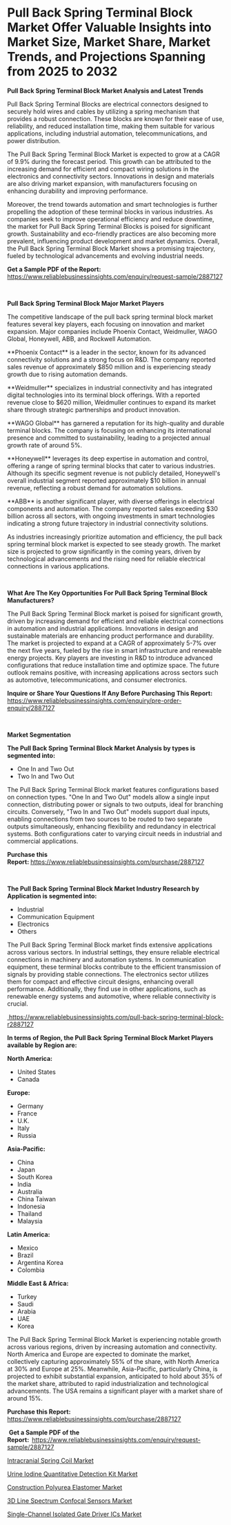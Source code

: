 <p><h1>Pull Back Spring Terminal Block Market Offer Valuable Insights into Market Size, Market Share, Market Trends, and Projections Spanning from 2025 to 2032</h1></p><p><strong>Pull Back Spring Terminal Block Market Analysis and Latest Trends</strong></p>
<p><p>Pull Back Spring Terminal Blocks are electrical connectors designed to securely hold wires and cables by utilizing a spring mechanism that provides a robust connection. These blocks are known for their ease of use, reliability, and reduced installation time, making them suitable for various applications, including industrial automation, telecommunications, and power distribution.</p><p>The Pull Back Spring Terminal Block Market is expected to grow at a CAGR of 9.9% during the forecast period. This growth can be attributed to the increasing demand for efficient and compact wiring solutions in the electronics and connectivity sectors. Innovations in design and materials are also driving market expansion, with manufacturers focusing on enhancing durability and improving performance. </p><p>Moreover, the trend towards automation and smart technologies is further propelling the adoption of these terminal blocks in various industries. As companies seek to improve operational efficiency and reduce downtime, the market for Pull Back Spring Terminal Blocks is poised for significant growth. Sustainability and eco-friendly practices are also becoming more prevalent, influencing product development and market dynamics. Overall, the Pull Back Spring Terminal Block Market shows a promising trajectory, fueled by technological advancements and evolving industrial needs.</p></p>
<p><strong>Get a Sample PDF of the Report:&nbsp;</strong> <a href="https://www.reliablebusinessinsights.com/enquiry/request-sample/2887127?utm_campaign=96&utm_medium=2&utm_source=Github&utm_content=ia&utm_term=13032025&utm_id=pull-back-spring-terminal-block">https://www.reliablebusinessinsights.com/enquiry/request-sample/2887127</a></p>
<p>&nbsp;</p>
<p><strong>Pull Back Spring Terminal Block Major Market Players</strong></p>
<p><p>The competitive landscape of the pull back spring terminal block market features several key players, each focusing on innovation and market expansion. Major companies include Phoenix Contact, Weidmuller, WAGO Global, Honeywell, ABB, and Rockwell Automation.</p><p>**Phoenix Contact** is a leader in the sector, known for its advanced connectivity solutions and a strong focus on R&D. The company reported sales revenue of approximately $850 million and is experiencing steady growth due to rising automation demands.</p><p>**Weidmuller** specializes in industrial connectivity and has integrated digital technologies into its terminal block offerings. With a reported revenue close to $620 million, Weidmuller continues to expand its market share through strategic partnerships and product innovation.</p><p>**WAGO Global** has garnered a reputation for its high-quality and durable terminal blocks. The company is focusing on enhancing its international presence and committed to sustainability, leading to a projected annual growth rate of around 5%.</p><p>**Honeywell** leverages its deep expertise in automation and control, offering a range of spring terminal blocks that cater to various industries. Although its specific segment revenue is not publicly detailed, Honeywell's overall industrial segment reported approximately $10 billion in annual revenue, reflecting a robust demand for automation solutions.</p><p>**ABB** is another significant player, with diverse offerings in electrical components and automation. The company reported sales exceeding $30 billion across all sectors, with ongoing investments in smart technologies indicating a strong future trajectory in industrial connectivity solutions.</p><p>As industries increasingly prioritize automation and efficiency, the pull back spring terminal block market is expected to see steady growth. The market size is projected to grow significantly in the coming years, driven by technological advancements and the rising need for reliable electrical connections in various applications.</p></p>
<p>&nbsp;</p>
<p><strong>What Are The Key Opportunities For Pull Back Spring Terminal Block Manufacturers?</strong></p>
<p><p>The Pull Back Spring Terminal Block market is poised for significant growth, driven by increasing demand for efficient and reliable electrical connections in automation and industrial applications. Innovations in design and sustainable materials are enhancing product performance and durability. The market is projected to expand at a CAGR of approximately 5-7% over the next five years, fueled by the rise in smart infrastructure and renewable energy projects. Key players are investing in R&D to introduce advanced configurations that reduce installation time and optimize space. The future outlook remains positive, with increasing applications across sectors such as automotive, telecommunications, and consumer electronics.</p></p>
<p><strong>Inquire or Share Your Questions If Any Before Purchasing This Report:</strong> <a href="https://www.reliablebusinessinsights.com/enquiry/pre-order-enquiry/2887127?utm_campaign=96&utm_medium=2&utm_source=Github&utm_content=ia&utm_term=13032025&utm_id=pull-back-spring-terminal-block">https://www.reliablebusinessinsights.com/enquiry/pre-order-enquiry/2887127</a></p>
<p>&nbsp;</p>
<p><strong>Market Segmentation</strong></p>
<p><strong>The Pull Back Spring Terminal Block Market Analysis by types is segmented into:</strong></p>
<p><ul><li>One In and Two Out</li><li>Two In and Two Out</li></ul></p>
<p><p>The Pull Back Spring Terminal Block market features configurations based on connection types. "One In and Two Out" models allow a single input connection, distributing power or signals to two outputs, ideal for branching circuits. Conversely, "Two In and Two Out" models support dual inputs, enabling connections from two sources to be routed to two separate outputs simultaneously, enhancing flexibility and redundancy in electrical systems. Both configurations cater to varying circuit needs in industrial and commercial applications.</p></p>
<p><strong>Purchase this Report:&nbsp;</strong><a href="https://www.reliablebusinessinsights.com/purchase/2887127?utm_campaign=96&utm_medium=2&utm_source=Github&utm_content=ia&utm_term=13032025&utm_id=pull-back-spring-terminal-block">https://www.reliablebusinessinsights.com/purchase/2887127</a></p>
<p>&nbsp;</p>
<p><strong>The Pull Back Spring Terminal Block Market Industry Research by Application is segmented into:</strong></p>
<p><ul><li>Industrial</li><li>Communication Equipment</li><li>Electronics</li><li>Others</li></ul></p>
<p><p>The Pull Back Spring Terminal Block market finds extensive applications across various sectors. In industrial settings, they ensure reliable electrical connections in machinery and automation systems. In communication equipment, these terminal blocks contribute to the efficient transmission of signals by providing stable connections. The electronics sector utilizes them for compact and effective circuit designs, enhancing overall performance. Additionally, they find use in other applications, such as renewable energy systems and automotive, where reliable connectivity is crucial.</p></p>
<p><a href="https://www.reliablebusinessinsights.com/pull-back-spring-terminal-block-r2887127?utm_campaign=96&utm_medium=2&utm_source=Github&utm_content=ia&utm_term=13032025&utm_id=pull-back-spring-terminal-block">&nbsp;https://www.reliablebusinessinsights.com/pull-back-spring-terminal-block-r2887127</a></p>
<p><strong>In terms of Region, the Pull Back Spring Terminal Block Market Players available by Region are:</strong></p>
<p>
    <p> <strong> North America: </strong>
        <ul>
            <li>United States</li>
            <li>Canada</li>
        </ul>
        </p> 
    <p> <strong> Europe: </strong>
        <ul>
            <li>Germany</li>
            <li>France</li>
            <li>U.K.</li>
            <li>Italy</li>
            <li>Russia</li>
        </ul>
        </p> 
    <p> <strong> Asia-Pacific: </strong>
        <ul>
            <li>China</li>
            <li>Japan</li>
            <li>South Korea</li>
            <li>India</li>
            <li>Australia</li>
            <li>China Taiwan</li>
            <li>Indonesia</li>
            <li>Thailand</li>
            <li>Malaysia</li>
        </ul>
        </p> 
    <p> <strong> Latin America: </strong>
        <ul>
            <li>Mexico</li>
            <li>Brazil</li>
            <li>Argentina Korea</li>
            <li>Colombia</li>
        </ul>
        </p> 
    <p> <strong> Middle East & Africa: </strong>
        <ul>
            <li>Turkey</li>
            <li>Saudi</li>
            <li>Arabia</li>
            <li>UAE</li>
            <li>Korea</li>
        </ul>
    </p>
    </p>
<p><p>The Pull Back Spring Terminal Block Market is experiencing notable growth across various regions, driven by increasing automation and connectivity. North America and Europe are expected to dominate the market, collectively capturing approximately 55% of the share, with North America at 30% and Europe at 25%. Meanwhile, Asia-Pacific, particularly China, is projected to exhibit substantial expansion, anticipated to hold about 35% of the market share, attributed to rapid industrialization and technological advancements. The USA remains a significant player with a market share of around 15%.</p></p>
<p><strong>Purchase this Report: </strong><a href="https://www.reliablebusinessinsights.com/purchase/2887127?utm_campaign=96&utm_medium=2&utm_source=Github&utm_content=ia&utm_term=13032025&utm_id=pull-back-spring-terminal-block">https://www.reliablebusinessinsights.com/purchase/2887127</a></p>
<p>&nbsp;<strong>Get a Sample PDF of the Report:&nbsp;&nbsp;</strong><a href="https://www.reliablebusinessinsights.com/enquiry/request-sample/2887127?utm_campaign=96&utm_medium=2&utm_source=Github&utm_content=ia&utm_term=13032025&utm_id=pull-back-spring-terminal-block">https://www.reliablebusinessinsights.com/enquiry/request-sample/2887127</a></p>
<p><strong></strong></p>
<p><p><a href="https://github.com/nicoytabiz7/Market-Research-Report-List-1/blob/main/intracranial-spring-coil-market.md?utm_campaign=96&utm_medium=2&utm_source=Github&utm_content=ia&utm_term=13032025&utm_id=pull-back-spring-terminal-block">Intracranial Spring Coil Market</a></p><p><a href="https://github.com/daddskokenk4/Market-Research-Report-List-1/blob/main/urine-iodine-quantitative-detection-kit-market.md?utm_campaign=96&utm_medium=2&utm_source=Github&utm_content=ia&utm_term=13032025&utm_id=pull-back-spring-terminal-block">Urine Iodine Quantitative Detection Kit Market</a></p><p><a href="https://github.com/kabotcaddoub/Market-Research-Report-List-1/blob/main/construction-polyurea-elastomer-market.md?utm_campaign=96&utm_medium=2&utm_source=Github&utm_content=ia&utm_term=13032025&utm_id=pull-back-spring-terminal-block">Construction Polyurea Elastomer Market</a></p><p><a href="https://github.com/kimomeifbnu26/Market-Research-Report-List-1/blob/main/3d-line-spectrum-confocal-sensors-market.md?utm_campaign=96&utm_medium=2&utm_source=Github&utm_content=ia&utm_term=13032025&utm_id=pull-back-spring-terminal-block">3D Line Spectrum Confocal Sensors Market</a></p><p><a href="https://github.com/forttgoddym7/Market-Research-Report-List-1/blob/main/single-channel-isolated-gate-driver-ics-market.md?utm_campaign=96&utm_medium=2&utm_source=Github&utm_content=ia&utm_term=13032025&utm_id=pull-back-spring-terminal-block">Single-Channel Isolated Gate Driver ICs Market</a></p></p>